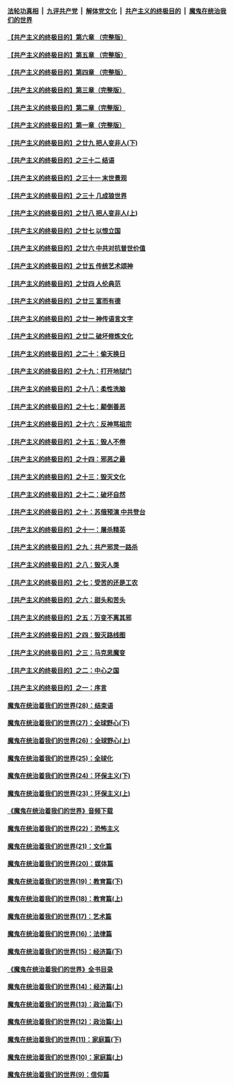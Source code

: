 ####  [法轮功真相](../../../../basic/blob/master/README.md?t=02270839) &nbsp;|&nbsp; [九评共产党](../../../../9ping.md/blob/master/README.md?t=02270839) &nbsp;|&nbsp; [解体党文化](../../../../jtdwh.md/blob/master/README.md?t=02270839)  &nbsp;|&nbsp; [共产主义的终极目的](../../../../gczydzjmd.md/blob/master/README.md?t=02270839) &nbsp;|&nbsp; [魔鬼在统治我们的世界](../../../../mgztzwmdsj.md/blob/master/README.md?t=02270839) 

#### [【共产主义的终极目的】第六章 （完整版）](../pages/nsc422/n11428913.md?t=02270839) 

#### [【共产主义的终极目的】第五章 （完整版）](../pages/nsc422/n11428912.md?t=02270839) 

#### [【共产主义的终极目的】第四章 （完整版）](../pages/nsc422/n11428907.md?t=02270839) 

#### [【共产主义的终极目的】第三章（完整版）](../pages/nsc422/n11428848.md?t=02270839) 

#### [【共产主义的终极目的】第二章（完整版）](../pages/nsc422/n11428831.md?t=02270839) 

#### [【共产主义的终极目的】第一章（完整版）](../pages/nsc422/n11417651.md?t=02270839) 

#### [【共产主义的终极目的】之廿九 把人变非人(下)](../pages/nsc422/n11344140.md?t=02270839) 

#### [【共产主义的终极目的】之三十二 结语](../pages/nsc422/n11360535.md?t=02270839) 

#### [【共产主义的终极目的】之三十一 末世景观](../pages/nsc422/n11351129.md?t=02270839) 

#### [【共产主义的终极目的】之三十 几成狼世界](../pages/nsc422/n11348280.md?t=02270839) 

#### [【共产主义的终极目的】之廿八 把人变非人(上)](../pages/nsc422/n11340492.md?t=02270839) 

#### [【共产主义的终极目的】之廿七 以恨立国](../pages/nsc422/n11336944.md?t=02270839) 

#### [【共产主义的终极目的】之廿六 中共对抗普世价值](../pages/nsc422/n11324785.md?t=02270839) 

#### [【共产主义的终极目的】之廿五 传统艺术颂神](../pages/nsc422/n11296396.md?t=02270839) 

#### [【共产主义的终极目的】之廿四 人伦典范](../pages/nsc422/n11296397.md?t=02270839) 

#### [【共产主义的终极目的】之廿三 富而有德](../pages/nsc422/n11283598.md?t=02270839) 

#### [【共产主义的终极目的】之廿一 神传语言文字](../pages/nsc422/n11263265.md?t=02270839) 

#### [【共产主义的终极目的】之廿二 破坏修炼文化](../pages/nsc422/n11245728.md?t=02270839) 

#### [【共产主义的终极目的】之二十：偷天换日](../pages/nsc422/n11238846.md?t=02270839) 

#### [【共产主义的终极目的】之十九：打开地狱门](../pages/nsc422/n11206376.md?t=02270839) 

#### [【共产主义的终极目的】之十八：柔性洗脑](../pages/nsc422/n11199994.md?t=02270839) 

#### [【共产主义的终极目的】之十七：颠倒善恶](../pages/nsc422/n11179782.md?t=02270839) 

#### [【共产主义的终极目的】之十六：反神骂祖宗](../pages/nsc422/n11166798.md?t=02270839) 

#### [【共产主义的终极目的】之十五：毁人不倦](../pages/nsc422/n11166792.md?t=02270839) 

#### [【共产主义的终极目的】之十四：邪恶之最](../pages/nsc422/n11150249.md?t=02270839) 

#### [【共产主义的终极目的】之十三：毁灭文化](../pages/nsc422/n11135227.md?t=02270839) 

#### [【共产主义的终极目的】之十二：破坏自然](../pages/nsc422/n11135214.md?t=02270839) 

#### [【共产主义的终极目的】之十：苏俄预演 中共登台](../pages/nsc422/n11118424.md?t=02270839) 

#### [【共产主义的终极目的】之十一：屠杀精英](../pages/nsc422/n11118442.md?t=02270839) 

#### [【共产主义的终极目的】之九：共产邪灵一路杀](../pages/nsc422/n11114139.md?t=02270839) 

#### [【共产主义的终极目的】之八：毁灭人类](../pages/nsc422/n11108503.md?t=02270839) 

#### [【共产主义的终极目的】之七：受苦的还是工农](../pages/nsc422/n11101809.md?t=02270839) 

#### [【共产主义的终极目的】之六：甜头和苦头](../pages/nsc422/n11096971.md?t=02270839) 

#### [【共产主义的终极目的】之五：万变不离其邪](../pages/nsc422/n11091285.md?t=02270839) 

#### [【共产主义的终极目的】之四：毁灭路线图](../pages/nsc422/n11086284.md?t=02270839) 

#### [【共产主义的终极目的】之三：马克思魔变](../pages/nsc422/n11061941.md?t=02270839) 

#### [【共产主义的终极目的】之二：中心之国](../pages/nsc422/n11047728.md?t=02270839) 

#### [【共产主义的终极目的】之一：序言](../pages/nsc422/n11086077.md?t=02270839) 

#### [魔鬼在统治着我们的世界(28)：结束语](../pages/nsc422/n10936246.md?t=02270839) 

#### [魔鬼在统治着我们的世界(27)：全球野心(下)](../pages/nsc422/n10928319.md?t=02270839) 

#### [魔鬼在统治着我们的世界(26)：全球野心(上)](../pages/nsc422/n10900318.md?t=02270839) 

#### [魔鬼在统治着我们的世界(25)：全球化](../pages/nsc422/n10788205.md?t=02270839) 

#### [魔鬼在统治着我们的世界(24)：环保主义(下)](../pages/nsc422/n10695307.md?t=02270839) 

#### [魔鬼在统治着我们的世界(23)：环保主义(上)](../pages/nsc422/n10688613.md?t=02270839) 

#### [《魔鬼在统治着我们的世界》音频下载](../pages/nsc422/n10635553.md?t=02270839) 

#### [魔鬼在统治着我们的世界(22)：恐怖主义](../pages/nsc422/n10614727.md?t=02270839) 

#### [魔鬼在统治着我们的世界(21)：文化篇](../pages/nsc422/n10597706.md?t=02270839) 

#### [魔鬼在统治着我们的世界(20)：媒体篇](../pages/nsc422/n10586579.md?t=02270839) 

#### [魔鬼在统治着我们的世界(19)：教育篇(下)](../pages/nsc422/n10564808.md?t=02270839) 

#### [魔鬼在统治着我们的世界(18)：教育篇(上)](../pages/nsc422/n10526970.md?t=02270839) 

#### [魔鬼在统治着我们的世界(17)：艺术篇](../pages/nsc422/n10499093.md?t=02270839) 

#### [魔鬼在统治着我们的世界(16)：法律篇](../pages/nsc422/n10485969.md?t=02270839) 

#### [魔鬼在统治着我们的世界(15)：经济篇(下)](../pages/nsc422/n10469975.md?t=02270839) 

#### [《魔鬼在统治着我们的世界》全书目录](../pages/nsc422/n10464261.md?t=02270839) 

#### [魔鬼在统治着我们的世界(14)：经济篇(上)](../pages/nsc422/n10457370.md?t=02270839) 

#### [魔鬼在统治着我们的世界(13)：政治篇(下)](../pages/nsc422/n10448270.md?t=02270839) 

#### [魔鬼在统治着我们的世界(12)：政治篇(上)](../pages/nsc422/n10444576.md?t=02270839) 

#### [魔鬼在统治着我们的世界(11)：家庭篇(下)](../pages/nsc422/n10440961.md?t=02270839) 

#### [魔鬼在统治着我们的世界(10)：家庭篇(上)](../pages/nsc422/n10435448.md?t=02270839) 

#### [魔鬼在统治着我们的世界(9)：信仰篇](../pages/nsc422/n10432159.md?t=02270839) 


